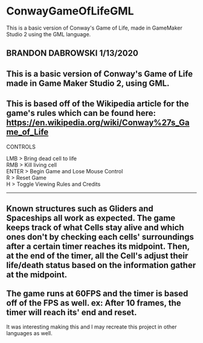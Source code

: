 # ConwayGameOfLifeGML
This is a basic version of Conway's Game of Life, made in GameMaker Studio 2 using the GML language.

BRANDON DABROWSKI 1/13/2020
----------------------------------
This is a basic version of Conway's Game of Life made in Game Maker Studio 2, using GML.
----------------------------------
This is based off of the Wikipedia article for the game's rules which can be found here:
https://en.wikipedia.org/wiki/Conway%27s_Game_of_Life
----------------------------------


CONTROLS

LMB > Bring dead cell to life <br>
RMB > Kill living cell <br>
ENTER > Begin Game and Lose Mouse Control <br>
R > Reset Game <br>
H > Toggle Viewing Rules and Credits <br>

----------------------------------
Known structures such as Gliders and Spaceships all work as expected.
The game keeps track of what Cells stay alive and which ones don't by checking
each cells' surroundings after a certain timer reaches its midpoint. 
Then, at the end of the timer, all the Cell's adjust their life/death status based on the
information gather at the midpoint.
 <br> <br>
The game runs at 60FPS and the timer is based off of the FPS as well.
ex: After 10 frames, the timer will reach its' end and reset.
----------------------------------
It was interesting making this and I may recreate this project in other languages as well.
